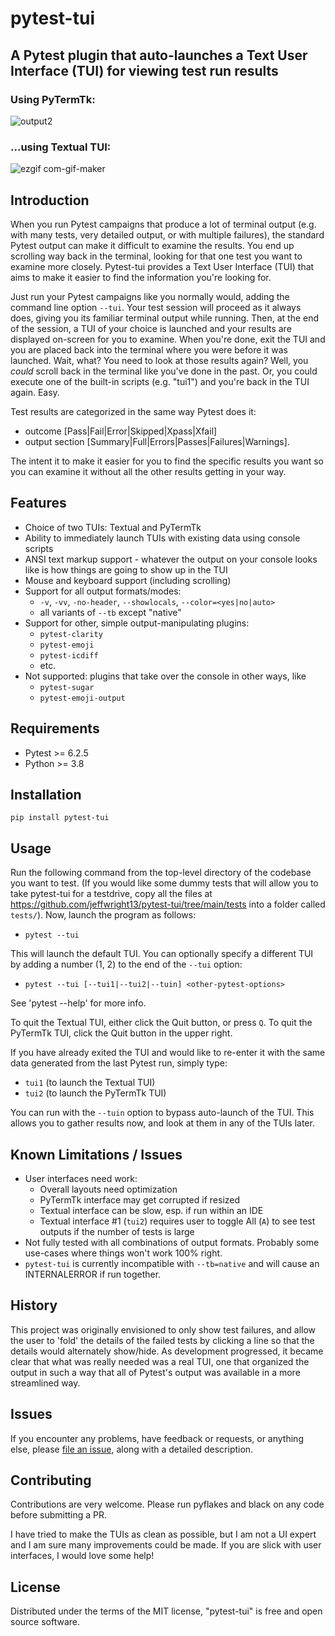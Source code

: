 # pytest-tui
## A Pytest plugin that auto-launches a Text User Interface (TUI) for viewing test run results

### Using PyTermTk:
![output2](https://user-images.githubusercontent.com/4308435/162344632-552f1284-51a4-46c4-b389-0352636f65bb.gif)

### ...using Textual TUI:
![ezgif com-gif-maker](https://user-images.githubusercontent.com/4308435/154848960-391fd62f-4859-4d2b-8d03-9f55f4b04cad.gif)

## Introduction
When you run Pytest campaigns that produce a lot of terminal output (e.g. with many tests, very detailed output, or with multiple failures), the standard Pytest output can make it difficult to examine the results. You end up scrolling way back in the terminal, looking for that one test you want to examine more closely. Pytest-tui provides a Text User Interface (TUI) that aims to make it easier to find the information you're looking for.

Just run your Pytest campaigns like you normally would, adding the command line option `--tui`. Your test session will proceed as it always does, giving you its familiar terminal output while running. Then, at the end of the session, a TUI of your choice is launched and your results are displayed on-screen for you to examine. When you're done, exit the TUI and you are placed back into the terminal where you were before it was launched. Wait, what? You need to look at those results again? Well, you *could* scroll back in the terminal like you've done in the past. Or, you could execute one of the built-in scripts (e.g. "tui1") and you're back in the TUI again. Easy.

Test results are categorized in the same way Pytest does it:

- outcome [Pass|Fail|Error|Skipped|Xpass|Xfail]
- output section [Summary|Full|Errors|Passes|Failures|Warnings].

The intent it to make it easier for you to find the specific results you want so you can examine it without all the other results getting in your way.

## Features
- Choice of two TUIs: Textual and PyTermTk
- Ability to immediately launch TUIs with existing data using console scripts
- ANSI text markup support - whatever the output on your console looks like is how things are going to show up in the TUI
- Mouse and keyboard support (including scrolling)
- Support for all output formats/modes:
  - `-v`, `-vv`, `-no-header`, `--showlocals`, `--color=<yes|no|auto>`
  - all variants of `--tb` except "native"
- Support for other, simple output-manipulating plugins:
  - `pytest-clarity`
  - `pytest-emoji`
  - `pytest-icdiff`
  - etc.
- Not supported: plugins that take over the console in other ways, like
  - `pytest-sugar`
  - `pytest-emoji-output`

## Requirements
- Pytest >= 6.2.5
- Python >= 3.8

## Installation
`pip install pytest-tui`

## Usage

Run the following command from the top-level directory of the codebase you want to test. (If you would like some dummy tests that will allow you to take pytest-tui for a testdrive, copy all the files at https://github.com/jeffwright13/pytest-tui/tree/main/tests into a folder called `tests/`).
Now, launch the program as follows:

* `pytest --tui`

This will launch the default TUI. You can optionally specify a different TUI by adding a number (1, 2) to the end of the `--tui` option:

* `pytest --tui [--tui1|--tui2|--tuin] <other-pytest-options>`

See 'pytest --help' for more info.

To quit the Textual TUI, either click the Quit button, or press `Q`. To quit the PyTermTk TUI, click the Quit button in the upper right.

If you have already exited the TUI and would like to re-enter it with the same data generated from the last Pytest run, simply type:

* `tui1` (to launch the Textual TUI)
* `tui2` (to launch the PyTermTk TUI)

You can run with the `--tuin` option to bypass auto-launch of the TUI. This allows you to gather results now, and look at them in any of the TUIs later.

## Known Limitations / Issues
- User interfaces need work:
  - Overall layouts need optimization
  - PyTermTk interface may get corrupted if resized
  - Textual interface can be slow, esp. if run within an IDE
  - Textual interface #1 (`tui2`) requires user to toggle All (`A`) to see test outputs if the number of tests is large
- Not fully tested with all combinations of output formats. Probably some use-cases where things won't work 100% right.
- `pytest-tui` is currently incompatible with `--tb=native` and will cause an INTERNALERROR if run together.

## History
This project was originally envisioned to only show test failures, and allow the user to 'fold' the details of the failed tests by clicking a line so that the details would alternately show/hide. As development progressed, it became clear that what was really needed was a real TUI, one that organized the output in such a way that all of Pytest's output was available in a more streamlined way.

## Issues
If you encounter any problems, have feedback or requests, or anything else, please [file an issue](https://github.com/jeffwright13/pytest-tui/issues/new), along with a detailed description.

## Contributing
Contributions are very welcome. Please run pyflakes and black on any code before submitting a PR.

I have tried to make the TUIs as clean as possible, but I am not a UI expert and I am sure many improvements could be made. If you are slick with user interfaces, I would love some help!

## License
Distributed under the terms of the MIT license, "pytest-tui" is free and open source software.
